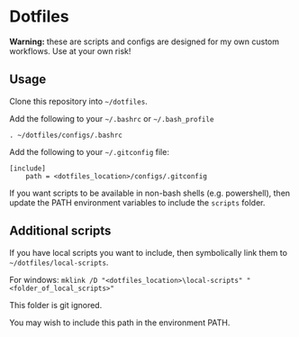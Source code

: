 # Dotfiles

**Warning:** these are scripts and configs are designed for my own custom workflows. Use at your own risk!

## Usage

Clone this repository into `~/dotfiles`.

Add the following to your `~/.bashrc` or `~/.bash_profile`

```
. ~/dotfiles/configs/.bashrc
```

Add the following to your `~/.gitconfig` file:

```
[include]
    path = <dotfiles_location>/configs/.gitconfig
```

If you want scripts to be available in non-bash shells (e.g. powershell), then update the PATH environment variables to include the `scripts` folder.

## Additional scripts

If you have local scripts you want to include, then symbolically link them to `~/dotfiles/local-scripts`.

For windows: `mklink /D "<dotfiles_location>\local-scripts" "<folder_of_local_scripts>"`

This folder is git ignored.

You may wish to include this path in the environment PATH.